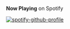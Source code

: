 **Now Playing** on Spotify

[![spotify-github-profile](https://spotify-github-profile.kittinanx.com/api/view?uid=9nxoa3m329mzl35l83mnq33kl&cover_image=true&theme=natemoo-re&show_offline=false&background_color=121212&interchange=false&bar_color=53b14f&bar_color_cover=true)](https://spotify-github-profile.kittinanx.com/api/view?uid=9nxoa3m329mzl35l83mnq33kl&redirect=true)
